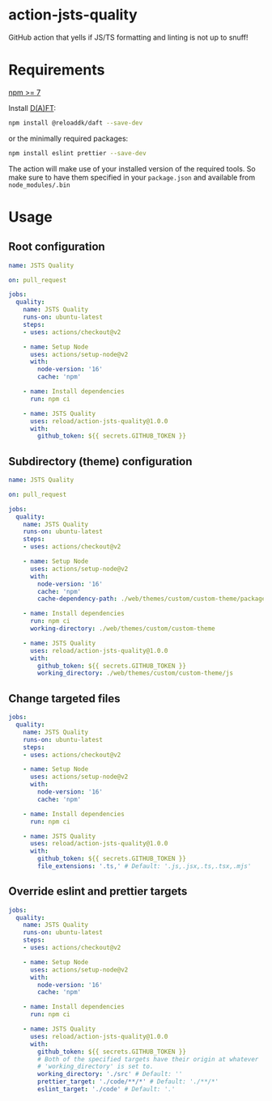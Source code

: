 # action-jsts-quality
GitHub action that yells if JS/TS formatting and linting is not up to snuff!

# Requirements

[npm >= 7](https://github.blog/2021-02-02-npm-7-is-now-generally-available/)

Install [D(A)FT](https://github.com/reload/daft):

```sh
npm install @reloaddk/daft --save-dev
```

or the minimally required packages:

```sh
npm install eslint prettier --save-dev
```

The action will make use of your installed version of the required tools.
So make sure to have them specified in your `package.json` and available from
`node_modules/.bin`

# Usage

## Root configuration

```yaml
name: JSTS Quality

on: pull_request

jobs:
  quality:
    name: JSTS Quality
    runs-on: ubuntu-latest
    steps:
    - uses: actions/checkout@v2

    - name: Setup Node
      uses: actions/setup-node@v2
      with:
        node-version: '16'
        cache: 'npm'

    - name: Install dependencies
      run: npm ci

    - name: JSTS Quality
      uses: reload/action-jsts-quality@1.0.0
      with:
        github_token: ${{ secrets.GITHUB_TOKEN }}
```

## Subdirectory (theme) configuration

```yaml
name: JSTS Quality

on: pull_request

jobs:
  quality:
    name: JSTS Quality
    runs-on: ubuntu-latest
    steps:
    - uses: actions/checkout@v2

    - name: Setup Node
      uses: actions/setup-node@v2
      with:
        node-version: '16'
        cache: 'npm'
        cache-dependency-path: ./web/themes/custom/custom-theme/package-lock.json

    - name: Install dependencies
      run: npm ci
      working-directory: ./web/themes/custom/custom-theme

    - name: JSTS Quality
      uses: reload/action-jsts-quality@1.0.0
      with:
        github_token: ${{ secrets.GITHUB_TOKEN }}
        working_directory: ./web/themes/custom/custom-theme/js
```

## Change targeted files

```yaml
jobs:
  quality:
    name: JSTS Quality
    runs-on: ubuntu-latest
    steps:
    - uses: actions/checkout@v2

    - name: Setup Node
      uses: actions/setup-node@v2
      with:
        node-version: '16'
        cache: 'npm'

    - name: Install dependencies
      run: npm ci

    - name: JSTS Quality
      uses: reload/action-jsts-quality@1.0.0
      with:
        github_token: ${{ secrets.GITHUB_TOKEN }}
        file_extensions: '.ts,' # Default: '.js,.jsx,.ts,.tsx,.mjs'
```

## Override eslint and prettier targets

```yaml
jobs:
  quality:
    name: JSTS Quality
    runs-on: ubuntu-latest
    steps:
    - uses: actions/checkout@v2

    - name: Setup Node
      uses: actions/setup-node@v2
      with:
        node-version: '16'
        cache: 'npm'

    - name: Install dependencies
      run: npm ci

    - name: JSTS Quality
      uses: reload/action-jsts-quality@1.0.0
      with:
        github_token: ${{ secrets.GITHUB_TOKEN }}
        # Both of the specified targets have their origin at whatever
        # 'working_directory' is set to.
        working_directory: './src' # Default: ''
        prettier_target: './code/**/*' # Default: './**/*'
        eslint_target: './code' # Default: '.'
```
